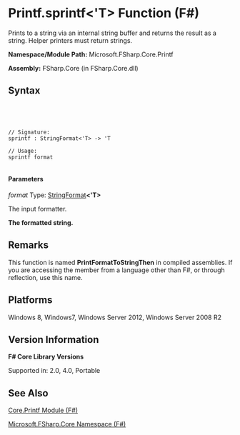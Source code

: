 # Printf.sprintf<'T> Function (F#)

Prints to a string via an internal string buffer and returns the result as a string. Helper printers must return strings.

**Namespace/Module Path:** Microsoft.FSharp.Core.Printf

**Assembly:** FSharp.Core (in FSharp.Core.dll)


## Syntax



```




// Signature:
sprintf : StringFormat<'T> -> 'T

// Usage:
sprintf format


```





#### Parameters
*format*
Type: [StringFormat](http://msdn.microsoft.com/en-us/library/4226a2e7-9ebc-466f-8547-da79f0b05cd1)**&lt;'T&gt;**


The input formatter.



**The formatted string.**
## Remarks
This function is named **PrintFormatToStringThen** in compiled assemblies. If you are accessing the member from a language other than F#, or through reflection, use this name.


## Platforms
Windows 8, Windows7, Windows Server 2012, Windows Server 2008 R2


## Version Information
**F# Core Library Versions**

Supported in: 2.0, 4.0, Portable




## See Also
[Core.Printf Module &#40;F&#35;&#41;](Core.Printf-Module-%5BFSharp%5D.md)

[Microsoft.FSharp.Core Namespace &#40;F&#35;&#41;](Microsoft.FSharp.Core-Namespace-%5BFSharp%5D.md)

